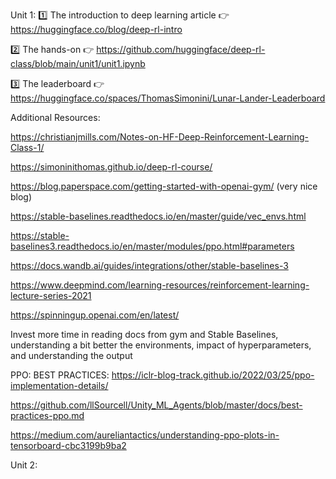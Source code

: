 Unit 1:
1️⃣ The introduction to deep learning article 👉  https://huggingface.co/blog/deep-rl-intro

2️⃣ The hands-on  👉 https://github.com/huggingface/deep-rl-class/blob/main/unit1/unit1.ipynb

3️⃣ The leaderboard 👉 https://huggingface.co/spaces/ThomasSimonini/Lunar-Lander-Leaderboard

Additional  Resources:

https://christianjmills.com/Notes-on-HF-Deep-Reinforcement-Learning-Class-1/ 

https://simoninithomas.github.io/deep-rl-course/

https://blog.paperspace.com/getting-started-with-openai-gym/ (very nice blog)

https://stable-baselines.readthedocs.io/en/master/guide/vec_envs.html


https://stable-baselines3.readthedocs.io/en/master/modules/ppo.html#parameters

https://docs.wandb.ai/guides/integrations/other/stable-baselines-3

https://www.deepmind.com/learning-resources/reinforcement-learning-lecture-series-2021

https://spinningup.openai.com/en/latest/


Invest more time in reading docs from gym and Stable Baselines, understanding a bit better the environments, impact of hyperparameters, and understanding the output

PPO:
BEST PRACTICES: 
https://iclr-blog-track.github.io/2022/03/25/ppo-implementation-details/

https://github.com/llSourcell/Unity_ML_Agents/blob/master/docs/best-practices-ppo.md


https://medium.com/aureliantactics/understanding-ppo-plots-in-tensorboard-cbc3199b9ba2 

Unit 2:
